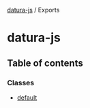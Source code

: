 [datura-js](README.md) / Exports

# datura-js

## Table of contents

### Classes

- [default](classes/default.md)
